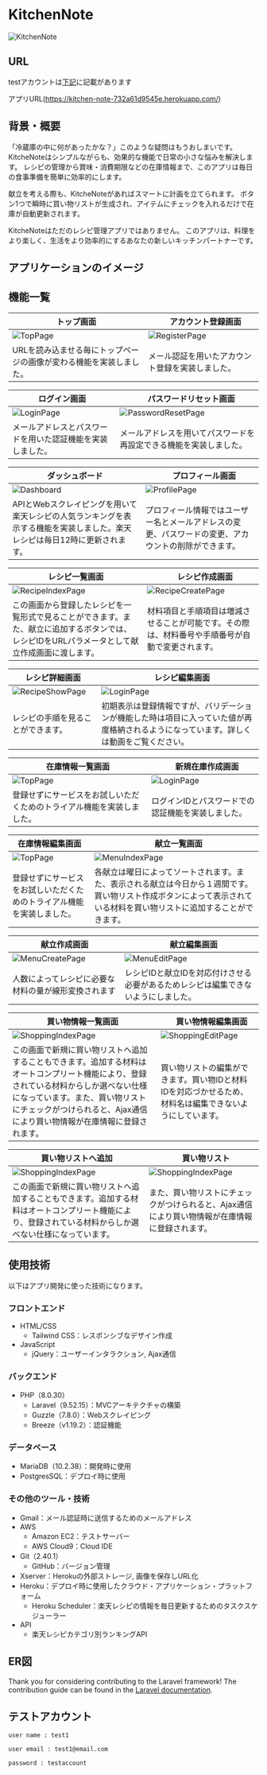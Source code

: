 # KitchenNote
![KitchenNote](https://github.com/kk-2m/kitchen-note/assets/112247999/5348554d-940e-4849-ae06-e2af3d09e886)

<!--<p align="center">-->
<!--<a href="https://github.com/laravel/framework/actions"><img src="https://github.com/laravel/framework/workflows/tests/badge.svg" alt="Build Status"></a>-->
<!--<a href="https://packagist.org/packages/laravel/framework"><img src="https://img.shields.io/packagist/dt/laravel/framework" alt="Total Downloads"></a>-->
<!--<a href="https://packagist.org/packages/laravel/framework"><img src="https://img.shields.io/packagist/v/laravel/framework" alt="Latest Stable Version"></a>-->
<!--<a href="https://packagist.org/packages/laravel/framework"><img src="https://img.shields.io/packagist/l/laravel/framework" alt="License"></a>-->
<!--</p>-->

## URL

testアカウントは[下記](https://github.com/kk-2m/kitchen-note#%E3%83%86%E3%82%B9%E3%83%88%E3%82%A2%E3%82%AB%E3%82%A6%E3%83%B3%E3%83%88)に記載があります

アプリURL(https://kitchen-note-732a61d9545e.herokuapp.com/)

## 背景・概要

「冷蔵庫の中に何があったかな？」このような疑問はもうおしまいです。
KitcheNoteはシンプルながらも、効果的な機能で日常の小さな悩みを解決します。
レシピの管理から賞味・消費期限などの在庫情報まで、このアプリは毎日の食事準備を簡単に効率的にします。

献立を考える際も、KitcheNoteがあればスマートに計画を立てられます。
ボタン1つで瞬時に買い物リストが生成され、アイテムにチェックを入れるだけで在庫が自動更新されます。

KitcheNoteはただのレシピ管理アプリではありません。
このアプリは、料理をより楽しく、生活をより効率的にするあなたの新しいキッチンパートナーです。

## アプリケーションのイメージ


## 機能一覧
| トップ画面 |　アカウント登録画面 |
| ---- | ---- |
| ![TopPage](https://github.com/kk-2m/kitchen-note/assets/112247999/4d70ade7-dd73-4699-9572-13c9fa599824) | ![RegisterPage](https://github.com/kk-2m/kitchen-note/assets/112247999/4c4767ca-f62d-4fdb-bbc8-3b7fc12dacb3) |
| URLを読み込ませる毎にトップページの画像が変わる機能を実装しました。 | メール認証を用いたアカウント登録を実装しました。 |

| ログイン画面 |　パスワードリセット画面 |
| ---- | ---- |
| ![LoginPage](https://github.com/kk-2m/kitchen-note/assets/112247999/19e7c814-9d90-47a3-b3e3-a2676d2bc96a) | ![PasswordResetPage](https://github.com/kk-2m/kitchen-note/assets/112247999/9c34823d-6257-4c3f-8cab-467714d90409) |
| メールアドレスとパスワードを用いた認証機能を実装しました。 | メールアドレスを用いてパスワードを再設定できる機能を実装しました。 |

| ダッシュボード |　プロフィール画面 |
| ---- | ---- |
| ![Dashboard](https://github.com/kk-2m/kitchen-note/assets/112247999/95b4a49d-33c0-427a-8228-f1ead77c23ff) | ![ProfilePage](https://github.com/kk-2m/kitchen-note/assets/112247999/b6660193-c2d8-4ef8-b726-ec605f75a28e) |
| APIとWebスクレイピングを用いて楽天レシピの人気ランキングを表示する機能を実装しました。楽天レシピは毎日12時に更新されます。| プロフィール情報ではユーザー名とメールアドレスの変更、パスワードの変更、アカウントの削除ができます。 |

| レシピ一覧画面 |　レシピ作成画面 |
| ---- | ---- |
| ![RecipeIndexPage](https://github.com/kk-2m/kitchen-note/assets/112247999/de752f0e-d20b-4e65-85b5-1aed1e4401e2) | ![RecipeCreatePage](https://github.com/kk-2m/kitchen-note/assets/112247999/4916f8bd-751a-4290-8373-2c8b4374058d) |
| この画面から登録したレシピを一覧形式で見ることができます。また、献立に追加するボタンでは、レシピIDをURLパラメータとして献立作成画面に渡します。 | 材料項目と手順項目は増減させることが可能です。その際は、材料番号や手順番号が自動で変更されます。 |

| レシピ詳細画面 |　レシピ編集画面 |
| ---- | ---- |
| ![RecipeShowPage](https://github.com/kk-2m/kitchen-note/assets/112247999/fe0fb4a1-d0e4-4524-a2f6-33bd6eb47bf5) | ![LoginPage](https://github.com/kk-2m/kitchen-note/assets/112247999/19e7c814-9d90-47a3-b3e3-a2676d2bc96a) |
| レシピの手順を見ることができます。 | 初期表示は登録情報ですが、バリデーションが機能した時は項目に入っていた値が再度格納されるようになっています。詳しくは動画をご覧ください。 |

| 在庫情報一覧画面 |　新規在庫作成画面 |
| ---- | ---- |
| ![TopPage](https://github.com/kk-2m/kitchen-note/assets/112247999/4d70ade7-dd73-4699-9572-13c9fa599824) | ![LoginPage](https://github.com/kk-2m/kitchen-note/assets/112247999/19e7c814-9d90-47a3-b3e3-a2676d2bc96a) |
| 登録せずにサービスをお試しいただくためのトライアル機能を実装しました。 | ログインIDとパスワードでの認証機能を実装しました。 |

| 在庫情報編集画面 |　献立一覧画面 |
| ---- | ---- |
| ![TopPage](https://github.com/kk-2m/kitchen-note/assets/112247999/4d70ade7-dd73-4699-9572-13c9fa599824) | ![MenuIndexPage](https://github.com/kk-2m/kitchen-note/assets/112247999/ea9a4ca8-25ce-4c98-b4cd-e8682d476635) |
| 登録せずにサービスをお試しいただくためのトライアル機能を実装しました。 | 各献立は曜日によってソートされます。また、表示される献立は今日から１週間です。買い物リスト作成ボタンによって表示されている材料を買い物リストに追加することができます。 |

| 献立作成画面 |　献立編集画面 |
| ---- | ---- |
| ![MenuCreatePage](https://github.com/kk-2m/kitchen-note/assets/112247999/61132de6-3cd9-421e-9df8-b9fdb038a711) | ![MenuEditPage](https://github.com/kk-2m/kitchen-note/assets/112247999/50c773ec-a875-4df8-a7fe-5b587c8b5f72) |
| 人数によってレシピに必要な材料の量が線形変換されます | レシピIDと献立IDを対応付けさせる必要があるためレシピは編集できないようにしました。 |

| 買い物情報一覧画面 |　買い物情報編集画面 |
| ---- | ---- |
| ![ShoppingIndexPage](https://github.com/kk-2m/kitchen-note/assets/112247999/75c093b5-b232-40fb-b47a-1ab46936321c) | ![ShoppingEditPage](https://github.com/kk-2m/kitchen-note/assets/112247999/1a120bff-9733-4926-9df5-26b3bb4befa9) |
| この画面で新規に買い物リストへ追加することもできます。追加する材料はオートコンプリート機能により、登録されている材料からしか選べない仕様になっています。また、買い物リストにチェックがつけられると、Ajax通信により買い物情報が在庫情報に登録されます。 | 買い物リストの編集ができます。買い物IDと材料IDを対応づかせるため、材料名は編集できないようにしています。 |

| 買い物リストへ追加 |　買い物リスト |
| ---- | ---- |
| ![ShoppingIndexPage](https://github.com/kk-2m/kitchen-note/assets/112247999/75c093b5-b232-40fb-b47a-1ab46936321c) | ![ShoppingIndexPage](https://github.com/kk-2m/kitchen-note/assets/112247999/75c093b5-b232-40fb-b47a-1ab46936321c) |
| この画面で新規に買い物リストへ追加することもできます。追加する材料はオートコンプリート機能により、登録されている材料からしか選べない仕様になっています。 | また、買い物リストにチェックがつけられると、Ajax通信により買い物情報が在庫情報に登録されます。 |

## 使用技術

以下はアプリ開発に使った技術になります。

### フロントエンド
* HTML/CSS
    - Tailwind CSS：レスポンシブなデザイン作成
* JavaScript
    - jQuery：ユーザーインタラクション, Ajax通信
### バックエンド
* PHP（8.0.30）
    - Laravel（9.52.15）：MVCアーキテクチャの構築
    - Guzzle（7.8.0）：Webスクレイピング
    - Breeze（v1.19.2）：認証機能
### データベース
* MariaDB（10.2.38）：開発時に使用
* PostgresSQL：デプロイ時に使用
### その他のツール・技術
* Gmail：メール認証時に送信するためのメールアドレス
* AWS
    - Amazon EC2：テストサーバー
    - AWS Cloud9：Cloud IDE
* Git（2.40.1）
    - GitHub：バージョン管理
* Xserver：Herokuの外部ストレージ, 画像を保存しURL化
* Heroku：デプロイ時に使用したクラウド・アプリケーション・プラットフォーム
    - Heroku Scheduler：楽天レシピの情報を毎日更新するためのタスクスケジューラー 
* API
    - 楽天レシピカテゴリ別ランキングAPI

## ER図

Thank you for considering contributing to the Laravel framework! The contribution guide can be found in the [Laravel documentation](https://laravel.com/docs/contributions).


## テストアカウント

```
user name : test1

user email : test1@email.com

password : testaccount
```